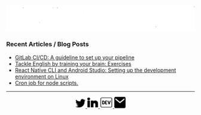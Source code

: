 <p align="center">
  <a href="#">
    <img src="https://raw.githubusercontent.com/Prakhil-tp/Prakhil-tp/eabf12f7a9e644c21a92e3b7f1de46c767c8c084/assets/prakhilAnimated.svg" alt="i'm Prakhil" />
  </a>
</p>

### Recent Articles / Blog Posts

- [GitLab CI/CD: A guideline to set up your pipeline ](https://dev.to/prakhil_tp/gitlab-ci-cd-a-guideline-to-set-up-your-pipeline-2gkh)
- [Tackle English by training your brain: Exercises](https://dev.to/prakhil_tp/tackle-english-by-training-your-brain-exercises-29lo)
- [React Native CLI and Android Studio: Setting up the development environment on Linux](https://dev.to/prakhil_tp/react-native-cli-and-android-studio-setting-up-the-development-environment-on-linux-4jp6)
- [Cron job for node scripts.](https://dev.to/prakhil_tp/cron-job-for-node-scripts-1fa6)
  &nbsp;

---

<p align="center">
  <a href="https://twitter.com/prakhil_tp">
    <img
      src="https://raw.githubusercontent.com/Prakhil-tp/Prakhil-tp/24c1ea88d4c9ed4cf49ab8d6ca23d4e4d16921cb/assets/twitter.svg"
      alt="twitter" 
      width="27px"
      height="27px"
    />
  </a>

  <a href="https://in.linkedin.com/in/prakhil-tp" font-size="20px">
    <img
      src="https://raw.githubusercontent.com/Prakhil-tp/Prakhil-tp/24c1ea88d4c9ed4cf49ab8d6ca23d4e4d16921cb/assets/linkedin.svg"
      alt="linkedIn"
      width="30px"
      height="30px"
    />

  </a>

  <a href="https://dev.to/prakhil_tp">
    <img
      src="https://raw.githubusercontent.com/Prakhil-tp/Prakhil-tp/24c1ea88d4c9ed4cf49ab8d6ca23d4e4d16921cb/assets/dev.svg"
      alt="dev" 
      width="35px"
      height="30px"
    />
  </a>

  <a href="mailto:prakhil.tp@gmail.com">
    <img
      src="https://raw.githubusercontent.com/Prakhil-tp/Prakhil-tp/24c1ea88d4c9ed4cf49ab8d6ca23d4e4d16921cb/assets/mail.svg"
      alt="mail" 
      width="30px"
      height="30px"
    />
  </a>
</p>
